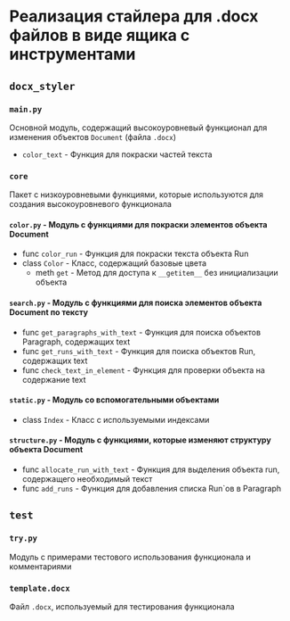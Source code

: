 # Реализация стайлера для .docx файлов в виде ящика с инструментами

## `docx_styler`

### `main.py`
Основной модуль, содержащий высокоуровневый функционал для изменения 
объектов `Document` (файла `.docx`)

* `color_text` - Функция для покраски частей текста

### `core`
Пакет с низкоуровневыми функциями, которые используются для создания 
высокоуровневого функционала

#### `color.py` - Модуль с функциями для покраски элементов объекта Document

* func `color_run` - Функция для покраски текста объекта Run
* class `Color` - Класс, содержащий базовые цвета
    * meth `get` - Метод для доступа к `__getitem__` без инициализации объекта

#### `search.py` - Модуль с функциями для поиска элементов объекта Document по тексту

* func `get_paragraphs_with_text` - Функция для поиска объектов Paragraph, 
  содержащих text
* func `get_runs_with_text` - Функция для поиска объектов Run, содержащих text
* func `check_text_in_element` - Функция для проверки объекта на содержание text

#### `static.py` - Модуль со вспомогательными объектами

* class `Index` - Класс с используемыми индексами

#### `structure.py` - Модуль с функциями, которые изменяют структуру объекта Document

* func `allocate_run_with_text` - Функция для выделения объекта run, 
  содержащего необходимый текст
* func `add_runs` - Функция для добавления списка Run`ов в Paragraph

## `test`

### `try.py`
Модуль с примерами тестового использования функционала и комментариями

### `template.docx`
Файл `.docx`, используемый для тестирования функционала
